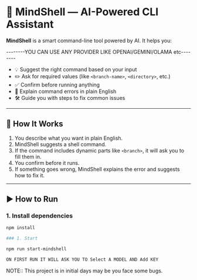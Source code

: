# 🧠 MindShell — AI-Powered CLI Assistant

**MindShell** is a smart command-line tool powered by AI. It helps you:

--------YOU CAN USE ANY PROVIDER LIKE OPENAI/GEMINI/OLAMA etc--------

- 💡 Suggest the right command based on your input
- ✏️ Ask for required values (like `<branch-name>`, `<directory>`, etc.)
- ✅ Confirm before running anything
- 🧯 Explain command errors in plain English
- 🛠️ Guide you with steps to fix common issues

---

## 🔧 How It Works

1. You describe what you want in plain English.
2. MindShell suggests a shell command.
3. If the command includes dynamic parts like `<branch>`, it will ask you to fill them in.
4. You confirm before it runs.
5. If something goes wrong, MindShell explains the error and suggests how to fix it.

---

## ▶️ How to Run

### 1. Install dependencies

```bash
npm install

### 1. Start

npm run start-mindshell

ON FIRST RUN IT WILL ASK YOU TO Select A MODEL AND Add KEY 

```
NOTE:: This project is in initial days may be you face some bugs.
